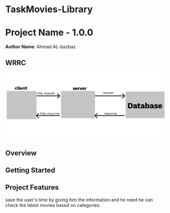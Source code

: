 # TaskMovies-Library

# Project Name - 1.0.0

**Author Name**: Ahmad AL-bazbaz

## WRRC

<img src ="./WRRC.png">

## Overview

## Getting Started
<!-- What are the steps that a user must take in order to build this app on their own machine and get it running? -->

## Project Features
save the user's time by giving him the information and he need he can check the latest movies based on categories.